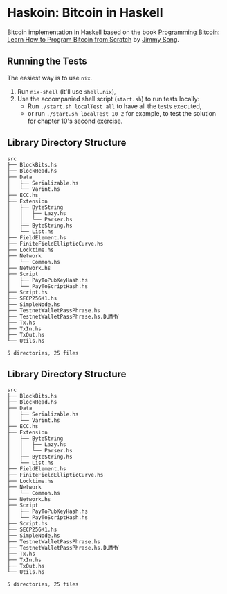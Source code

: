 # Haskoin: Bitcoin in Haskell
Bitcoin implementation in Haskell based on the book [Programming Bitcoin: Learn How to Program Bitcoin from Scratch](https://www.oreilly.com/library/view/programming-bitcoin/9781492031482/) by [Jimmy Song](https://programmingbitcoin.com/).

## Running the Tests
The easiest way is to use `nix`.
  1. Run `nix-shell` (it'll use `shell.nix`),
  2. Use the accompanied shell script (`start.sh`) to run tests locally:
       - Run `./start.sh localTest all` to have all the tests executed,
       - or run `./start.sh localTest 10 2` for example, to test the
         solution for chapter 10's second exercise.

## Library Directory Structure

```
src
├── BlockBits.hs
├── BlockHead.hs
├── Data
│   ├── Serializable.hs
│   └── Varint.hs
├── ECC.hs
├── Extension
│   ├── ByteString
│   │   ├── Lazy.hs
│   │   └── Parser.hs
│   ├── ByteString.hs
│   └── List.hs
├── FieldElement.hs
├── FiniteFieldEllipticCurve.hs
├── Locktime.hs
├── Network
│   └── Common.hs
├── Network.hs
├── Script
│   ├── PayToPubKeyHash.hs
│   └── PayToScriptHash.hs
├── Script.hs
├── SECP256K1.hs
├── SimpleNode.hs
├── TestnetWalletPassPhrase.hs
├── TestnetWalletPassPhrase.hs.DUMMY
├── Tx.hs
├── TxIn.hs
├── TxOut.hs
└── Utils.hs

5 directories, 25 files
```

## Library Directory Structure

```
src
├── BlockBits.hs
├── BlockHead.hs
├── Data
│   ├── Serializable.hs
│   └── Varint.hs
├── ECC.hs
├── Extension
│   ├── ByteString
│   │   ├── Lazy.hs
│   │   └── Parser.hs
│   ├── ByteString.hs
│   └── List.hs
├── FieldElement.hs
├── FiniteFieldEllipticCurve.hs
├── Locktime.hs
├── Network
│   └── Common.hs
├── Network.hs
├── Script
│   ├── PayToPubKeyHash.hs
│   └── PayToScriptHash.hs
├── Script.hs
├── SECP256K1.hs
├── SimpleNode.hs
├── TestnetWalletPassPhrase.hs
├── TestnetWalletPassPhrase.hs.DUMMY
├── Tx.hs
├── TxIn.hs
├── TxOut.hs
└── Utils.hs

5 directories, 25 files
```
